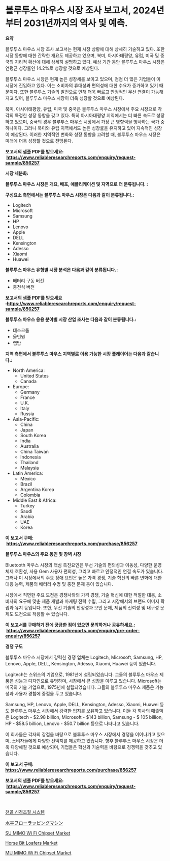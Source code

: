 <p><h1>블루투스 마우스 시장 조사 보고서, 2024년부터 2031년까지의 역사 및 예측.</h1></p><p><strong>요약</strong></p>
<p><p>블루투스 마우스 시장 조사 보고서는 현재 시장 상황에 대해 상세히 기술하고 있다. 또한 시장 동향에 대한 간략한 개요도 제공하고 있으며, 북미, 아시아태평양, 유럽, 미국 및 중국의 지리적 확산에 대해 상세히 설명하고 있다. 예상 기간 동안 블루투스 마우스 시장은 연평균 성장률인 14.2%로 성장할 것으로 예상된다.</p><p>블루투스 마우스 시장은 현재 높은 성장세를 보이고 있으며, 점점 더 많은 기업들이 이 시장에 진입하고 있다. 이는 소비자의 휴대성과 편의성에 대한 수요가 증가하고 있기 때문이다. 또한 블루투스 기술의 발전으로 인해 더욱 빠르고 안정적인 무선 연결이 가능해지고 있어, 블루투스 마우스 시장이 더욱 성장할 것으로 예상된다.</p><p>북미, 아시아태평양, 유럽, 미국 및 중국은 블루투스 마우스 시장에서 주요 시장으로 각각의 특정한 성장 동향을 갖고 있다. 특히 아시아태평양 지역에서는 더 빠른 속도로 성장하고 있으며, 중국의 경우 블루투스 마우스 시장에서 가장 큰 영향력을 행사하는 국가 중 하나이다. 그러나 북미와 유럽 지역에서도 높은 성장률을 유지하고 있어 지속적인 성장이 예상된다. 이러한 지역적인 변화와 성장 동향을 고려할 때, 블루투스 마우스 시장은 미래에 더욱 성장할 것으로 전망된다.</p></p>
<p><strong>보고서의 샘플 PDF를 받으세요: &nbsp;<a href="https://www.reliableresearchreports.com/enquiry/request-sample/856257">https://www.reliableresearchreports.com/enquiry/request-sample/856257</a></strong></p>
<p><strong>시장 세분화:</strong></p>
<p><strong> 블루투스 마우스 시장은 개요, 배포, 애플리케이션 및 지역으로 더 분류됩니다. :</strong></p>
<p><strong>구성요소 측면에서는 블루투스 마우스 시장은 다음과 같이 분류됩니다.:</strong></p>
<p><ul><li>Logitech</li><li>Microsoft</li><li>Samsung</li><li>HP</li><li>Lenovo</li><li>Apple</li><li>DELL</li><li>Kensington</li><li>Adesso</li><li>Xiaomi</li><li>Huawei</li></ul></p>
<p><strong> 블루투스 마우스 유형별 시장 분석은 다음과 같이 분류됩니다.:</strong></p>
<p><ul><li>배터리 구동 버전</li><li>충전식 버전</li></ul></p>
<p><strong>보고서의 샘플 PDF를 받으세요 :<a href="https://www.reliableresearchreports.com/enquiry/request-sample/856257">https://www.reliableresearchreports.com/enquiry/request-sample/856257</a></strong></p>
<p><strong> 블루투스 마우스 응용 분야별 시장 산업 조사는 다음과 같이 분류됩니다.:</strong></p>
<p><ul><li>데스크톱</li><li>올인원</li><li>랩탑</li></ul></p>
<p><strong>지역 측면에서 블루투스 마우스 지역별로 이용 가능한 시장 플레이어는 다음과 같습니다.:</strong></p>
<p><ul>
    <li>
        North America:
        <ul>
            <li>United States</li>
            <li>Canada</li>
        </ul>
    </li>
    <li>
        Europe:
        <ul>
            <li>Germany</li>
            <li>France</li>
            <li>U.K.</li>
            <li>Italy</li>
            <li>Russia</li>
        </ul>
    </li>
    <li>
        Asia-Pacific:
        <ul>
            <li>China</li>
            <li>Japan</li>
            <li>South Korea</li>
            <li>India</li>
            <li>Australia</li>
            <li>China Taiwan</li>
            <li>Indonesia</li>
            <li>Thailand</li>
            <li>Malaysia</li>
        </ul>
    </li>
    <li>
        Latin America:
        <ul>
            <li>Mexico</li>
            <li>Brazil</li>
            <li>Argentina Korea</li>
            <li>Colombia</li>
        </ul>
    </li>
    <li>
        Middle East & Africa:
        <ul>
            <li>Turkey</li>
            <li>Saudi</li>
            <li>Arabia</li>
            <li>UAE</li>
            <li>Korea</li>
        </ul>
    </li>
    </ul></p>
<p><strong>이 보고서 구매: &nbsp;<a href="https://www.reliableresearchreports.com/purchase/856257">https://www.reliableresearchreports.com/purchase/856257</a></strong></p>
<p><strong>블루투스 마우스의 주요 동인 및 장벽 시장</strong></p>
<p><p>Bluetooth 마우스 시장의 핵심 촉진요인은 무선 기술의 편의성과 이동성, 다양한 운영체제 호환성, 사용 Gem 사용자 편의성, 그리고 빠르고 안정적인 연결 속도가 있습니다. 그러나 이 시장에서의 주요 장애 요인은 높은 가격 경쟁, 기술 혁신의 빠른 변화에 대한 대응 능력, 제품의 배터리 수명 및 충전 문제 등이 있습니다.</p><p>시장에서 직면한 주요 도전은 경쟁사와의 가격 경쟁, 기술 혁신에 대한 적절한 대응, 소비자의 요구에 맞춘 제품 개발과 마케팅 전략 수립, 그리고 시장에서의 브랜드 이미지 확립과 유지 등입니다. 또한, 무선 기술의 안정성과 보안 문제, 제품의 신뢰성 및 내구성 문제도 도전으로 작용할 수 있습니다.</p></p>
<p><strong>이 보고서를 구매하기 전에 궁금한 점이 있으면 문의하거나 공유하세요.: &nbsp;<a href="https://www.reliableresearchreports.com/enquiry/pre-order-enquiry/856257">https://www.reliableresearchreports.com/enquiry/pre-order-enquiry/856257</a></strong></p>
<p><strong>경쟁 구도</strong></p>
<p><p>블루투스 마우스 시장에서 강력한 경쟁 업체는 Logitech, Microsoft, Samsung, HP, Lenovo, Apple, DELL, Kensington, Adesso, Xiaomi, Huawei 등이 있습니다.</p><p>Logitech는 스위스의 기업으로, 1981년에 설립되었습니다. 그들의 블루투스 마우스 제품은 성능과 디자인으로 유명하며, 시장에서 큰 성장을 이루고 있습니다. Microsoft는 미국의 기술 기업으로, 1975년에 설립되었습니다. 그들의 블루투스 마우스 제품은 기능성과 사용자 경험에 중점을 두고 있습니다.</p><p>Samsung, HP, Lenovo, Apple, DELL, Kensington, Adesso, Xiaomi, Huawei 등도 블루투스 마우스 시장에서 강력한 입지를 보유하고 있습니다. 이들 각 회사의 매출액은 Logitech - $2.98 billion, Microsoft - $143 billion, Samsung - $ 105 billion, HP - $58.5 billion, Lenovo - $50.7 billion 등으로 나타나고 있습니다.</p><p>이 회사들은 각자의 강점을 바탕으로 블루투스 마우스 시장에서 경쟁을 이어나가고 있으며, 소비자들에게 다양한 선택지를 제공하고 있습니다. 향후 블루투스 마우스 시장은 더욱 다양해질 것으로 예상되며, 기업들은 혁신과 기술력을 바탕으로 경쟁력을 갖추고 있습니다.</p></p>
<p><strong>이 보고서 구매: &nbsp; <a href="https://www.reliableresearchreports.com/purchase/856257">https://www.reliableresearchreports.com/purchase/856257</a></strong></p>
<p><strong>보고서의 샘플 PDF를 받으세요: &nbsp;<a href="https://www.reliableresearchreports.com/enquiry/request-sample/856257">https://www.reliableresearchreports.com/enquiry/request-sample/856257</a></strong><strong></strong></p>
<p>&nbsp;</p>
<p><p><a href="https://github.com/lzrvbyqzftro57/Market-Research-Report-List-1/blob/main/84754072344.md">천골 신경조절 시스템</a></p><p><a href="https://github.com/oqxogxyvqe90775/Market-Research-Report-List-1/blob/main/59814642720.md">水平フローラッピングマシン</a></p><p><a href="https://issuu.com/reportprime-2/docs/su-mimo-wi-fi-chipset-market-size-2030.pptx">SU MIMO Wi Fi Chipset Market</a></p><p><a href="https://github.com/redneck06/Market-Research-Report-List-2/blob/main/horse-bit-loafers-market.md">Horse Bit Loafers Market</a></p><p><a href="https://issuu.com/reportprime-2/docs/mu-mimo-wi-fi-chipset-market-size-2030.pptx">MU MIMO Wi Fi Chipset Market</a></p></p>